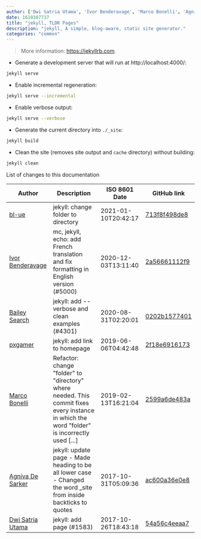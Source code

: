 ```yaml
---
author: ['Dwi Satria Utama', 'Ivor Benderavage', 'Marco Bonelli', 'Agniva De Sarker', 'pxgamer', 'bl-ue', 'Bailey Search']
date: 1610307737
title: "jekyll, TLDR Pages"
description: "jekyll, A simple, blog-aware, static site generator."
categories: "common"
---
```

> More information: <https://jekyllrb.com>.

- Generate a development server that will run at http://localhost:4000/:

```bash
jekyll serve
```

- Enable incremental regeneration:

```bash
jekyll serve --incremental
```

- Enable verbose output:

```bash
jekyll serve --verbose
```

- Generate the current directory into `./_site`:

```bash
jekyll build
```

- Clean the site (removes site output and `cache` directory) without building:

```bash
jekyll clean
```
List of changes to this documentation


Author | Description | ISO 8601 Date | GitHub link
------|-----|-----|-----
[bl-ue](mailto:54780737+bl-ue@users.noreply.github.com) | jekyll: change folder to directory | 2021-01-10T20:42:17 | [713f8f498de8](https://github.com/tldr-pages/tldr/commit/713f8f498de8e24f43be2297752173ddec956791)
[Ivor Benderavage](mailto:ivor.benderavage@gmail.com) | mc, jekyll, echo: add French translation and fix formatting in English version (#5000) | 2020-12-03T13:11:40 | [2a56661112f9](https://github.com/tldr-pages/tldr/commit/2a56661112f929a3e49a51768ccc1e2a1ec1bf13)
[Bailey Search](mailto:44928829+Bailey-1@users.noreply.github.com) | jekyll: add --verbose and clean examples (#4301) | 2020-08-31T02:20:01 | [0202b1577401](https://github.com/tldr-pages/tldr/commit/0202b157740180b5c0e79b3d9c37bf1f287d64c9)
[pxgamer](mailto:owzie123@gmail.com) | jekyll: add link to homepage | 2019-06-06T04:42:48 | [2f18e6916173](https://github.com/tldr-pages/tldr/commit/2f18e691617394a8426664c8fd680b238de3f3ac)
[Marco Bonelli](mailto:mb5.marcob@gmail.com) | Refactor: change "folder" to "directory" where needed. This commit fixes every instance in which the word "folder" is incorrectly used [...] | 2019-02-13T16:21:04 | [2599a6de483a](https://github.com/tldr-pages/tldr/commit/2599a6de483a70601ab17b29e0f18a5a8bdcaa12)
[Agniva De Sarker](mailto:agnivade@yahoo.co.in) | jekyll: update page - Made heading to be all lower case - Changed the word _site from inside backticks to quotes | 2017-10-31T05:09:36 | [ac600a36e0e8](https://github.com/tldr-pages/tldr/commit/ac600a36e0e8d4a6234dea051dd0c0c740663d5b)
[Dwi Satria Utama](mailto:dwi.satria@wikimedia.or.id) | jekyll: add page (#1583) | 2017-10-26T18:43:18 | [54a56c4eeaa7](https://github.com/tldr-pages/tldr/commit/54a56c4eeaa7538841a94901942c573c43ec38be)

